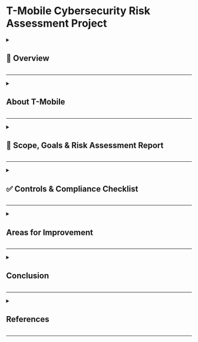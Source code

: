 #  T-Mobile Cybersecurity Risk Assessment Project  

<details>
  <summary><h2>📖 Overview</h2></summary>
  <p>This project presents a comprehensive <b>cybersecurity risk assessment</b> for T-Mobile, one of the largest telecommunications companies in the world. The assessment covers:</p>
  <ul>
    <li>📂 <b>Scope, Goals & Risk Assessment Report</b></li>
    <li>✅ <b>Controls & Compliance Checklist</b></li>
    <li>⚠️ <b>Risk Register</b></li>
    <li>📈 <b>Areas for Improvement & Recommendations</b></li>
  </ul>
  <p>The goal is to evaluate <b>potential cybersecurity threats</b>, analyze the <b>effectiveness of existing security measures</b>, and propose mitigation strategies to enhance T-Mobile's resilience against evolving cyber threats.</p>
</details>

---

<details>
  <summary><h2> About T-Mobile</h2></summary>
  <p><b>T-Mobile</b> is a leading telecommunications company that provides wireless voice, messaging, and data services in the United States and globally. As of 2025, T-Mobile has:</p>
  <ul>
    <li> Over <b>110 million customers</b> in the U.S.</li>
    <li>🏢 A vast infrastructure of **5G networks** and data centers.</li>
    <li>💳 Processes **millions of financial transactions** daily.</li>
    <li>🔐 Stores **highly sensitive customer information**, including:
      <ul>
        <li>📂 Personally Identifiable Information (PII)</li>
        <li>💳 Credit card and financial data</li>
        <li>📞 Call and message records</li>
      </ul>
    </li>
  </ul>

  <h3>⚠️ Cybersecurity Challenges</h3>
  <p>T-Mobile has been a frequent target of cyberattacks, including:</p>
  <ul>
    <li>⚠️ <b>Data breaches</b> exposing customer information.</li>
    <li>⚠️ <b>Phishing & credential theft</b> targeting employees.</li>
    <li>⚠️ <b>Third-party vulnerabilities</b> in vendor supply chains.</li>
    <li>⚠️ <b>Regulatory compliance risks</b> (GDPR, PCI DSS, FCC rules).</li>
  </ul>

  <h3>🔍 Why This Project Matters</h3>
  <p>This cybersecurity assessment aims to identify <b>key vulnerabilities</b> in T-Mobile’s security infrastructure and offer strategies to strengthen data protection, compliance adherence, and threat mitigation.</p>
</details>

---

<details>
  <summary><h2>📂 Scope, Goals & Risk Assessment Report</h2></summary>
  <h3>📍 Scope</h3>
  <p>The assessment covers <b>network security, data protection, third-party risks, and regulatory compliance</b>. All assets, internal processes, and compliance measures are reviewed.</p>
  
  <h3>🎯 Goals</h3>
  <ul>
    <li>Identify security vulnerabilities and evaluate existing security controls.</li>
    <li>Assess compliance with GDPR, PCI DSS, NIST, and ISO 27001 standards.</li>
    <li>Provide actionable mitigation strategies to reduce cybersecurity threats.</li>
  </ul>

  <h3>🛡️Risk Assessment & Monitoring</h3>
  <p>The key risks identified include:</p>
  <ul>
    <li><b>Data Breaches</b> – Sensitive customer data exposure</li>
    <li><b>Unauthorized Access</b> – Exploiting weak authentication mechanisms</li>
    <li><b>Phishing Attacks</b> – Credential theft & unauthorized access</li>
    <li><b>Insider Threats</b> – Malicious or negligent employees</li>
    <li><b>Third-Party Security Risks</b> – Vendor security vulnerabilities</li>
  </ul>
  <p><b>Overall Risk Score: 8/10 (High Risk)</b></p>
</details>

---

<details>
  <summary><h2>✅ Controls & Compliance Checklist</h2></summary>
  <p>This checklist evaluates whether T-Mobile has implemented the necessary <b>security controls and compliance measures</b>.</p>

  <h3>✔️ Security Controls</h3>
  <ul>
    <li> Firewall & Intrusion Detection System (IDS)</li>
    <li> Multi-Factor Authentication (MFA) & Encryption</li>
    <li> Security Operations Center (SOC) Monitoring</li>
    <li> Incident Response & Disaster Recovery Plans</li>
    <li> Data Protection & Access Management</li>
  </ul>

  <h3> Compliance Standards</h3>
  <ul>
    <li> <b>GDPR</b> – Data protection impact assessment & breach notifications</li>
    <li> <b>PCI DSS</b> – Secure credit card processing & encryption</li>
    <li> <b>NIST Cybersecurity Framework</b> – Identify, Protect, Detect, Respond, Recover</li>
    <li> <b>ISO 27001</b> – Information Security Management System (ISMS)</li>
  </ul>

  <p><b>Goal:</b> Ensure T-Mobile is aligned with cybersecurity best practices.</p>
</details>

---

<details>
  <summary><h2> Areas for Improvement</h2></summary>
  <ul>
    <li> Improve <b>risk justification</b> for post-mitigation scores.</li>
    <li> Add <b>risk trend indicators</b> (⬆ Increasing, ➖ Stable, ⬇ Decreasing).</li>
    <li> Expand <b>Zero Trust implementation plan</b> to address challenges.</li>
    <li> Enhance <b>incident response documentation</b>.</li>
  </ul>
</details>

---

<details>
  <summary><h2> Conclusion</h2></summary>
  <p>This project highlights the **key cybersecurity risks** and **mitigation strategies** for T-Mobile. While existing security controls provide a strong foundation, improvements in **Zero Trust implementation, risk tracking, and compliance reporting** will further strengthen the security posture.</p>
</details>

---

<details>
  <summary><h2>References</h2></summary>
  <ul>
    <li>📖 T-Mobile Cybersecurity Scope, Goals, & Risk Assessment Report</li>
    <li>📖 T-Mobile Cybersecurity Controls & Compliance Checklist</li>
    <li>📖 NIST Cybersecurity Framework: <a href="https://www.nist.gov/cyberframework">NIST Website</a></li>
    <li>📖 ISO/IEC 27001 Compliance: <a href="https://www.iso.org/isoiec-27001-information-security.html">ISO Website</a></li>
  </ul>
</details>

---
